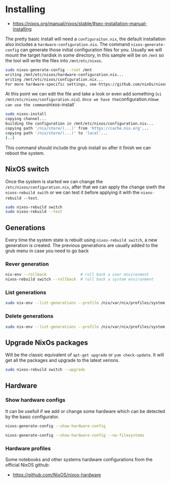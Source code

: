 
# Installing

* <https://nixos.org/manual/nixos/stable/#sec-installation-manual-installing>

The pretty basic install will need a `configuraiton.nix`, the default installation also includes a `hardware-configuration.nix`.
The command `nixos-generate-config` can generate those initial configuration 
files for you. Usually we will mount the target hardisk in some directory, in 
this sample will be on `/mnt` so the tool will write the files into `/mnt/etc/nixos`.

```bash
sudo nixos-generate-config --root /mnt
writing /mnt/etc/nixos/hardware-configuration.nix...
writing /mnt/etc/nixos/configuration.nix...
For more hardware-specific settings, see https://github.com/nixOs/nixos-hardware.
```

At this point we can edit the file and take a look or even add something (`vi /mnt/etc/nixos/configuration.nix`).
`
Once we have the `configuration.nix` we can use the command `nixos-install`

```bash
sudo nixos-install
copying channel...
building the configuration in /mnt/etc/nixos/configuration.nix...
copying path '/nix/store/(...)' from 'https://cache.nix.org'...
copying path '/nix/store/(...)' to 'local'...
(..)
```

This command should include the grub install so after it finish we can reboot the system.


## NixOS switch

Once the system is started we can change the `/etc/nixos/configuration.nix`, after 
that we can apply the change siwth the `nixos-rebuild swith` or we can test it 
before applying it with the `nixos-rebuild --test`.

```bash
sudo nixos-rebuild switch
sudo nixos-rebuild --test
```

## Generations

Every time the system state is rebuilt using `nixos-rebuild switch`, a new generation 
is created. The previous generations are usually added to the grub menu in case you
need to go back

### Rever generation

```bash
nix-env --rollback               # roll back a user environment
nixos-rebuild switch --rollback  # roll back a system environment
```

### List generations

```bash
sudo nix-env --list-generations --profile /nix/var/nix/profiles/system
```

### Delete generations

```bash
sudo nix-env --list-generations --profile /nix/var/nix/profiles/system
```

## Upgrade NixOs packages

Will be the classic equivalent of `apt-get upgrade` or `yum check-update`. It will 
get all the packages and upgrade to the latest verions.

```bash
sudo nixos-rebuild switch --upgrade
```

## Hardware

### Show hardware configs

It can be usefull if we add or change some hardware which can be detected by the basic configurator.

```bash
nixos-generate-config --show-hardware-config 
```

```bash
nixos-generate-config --show-hardware-config --no-filesystems
```


### Hardware profiles

Some notebooks and other systems hardware configurations from the official NixOS github:

* <https://github.com/NixOS/nixos-hardware>

